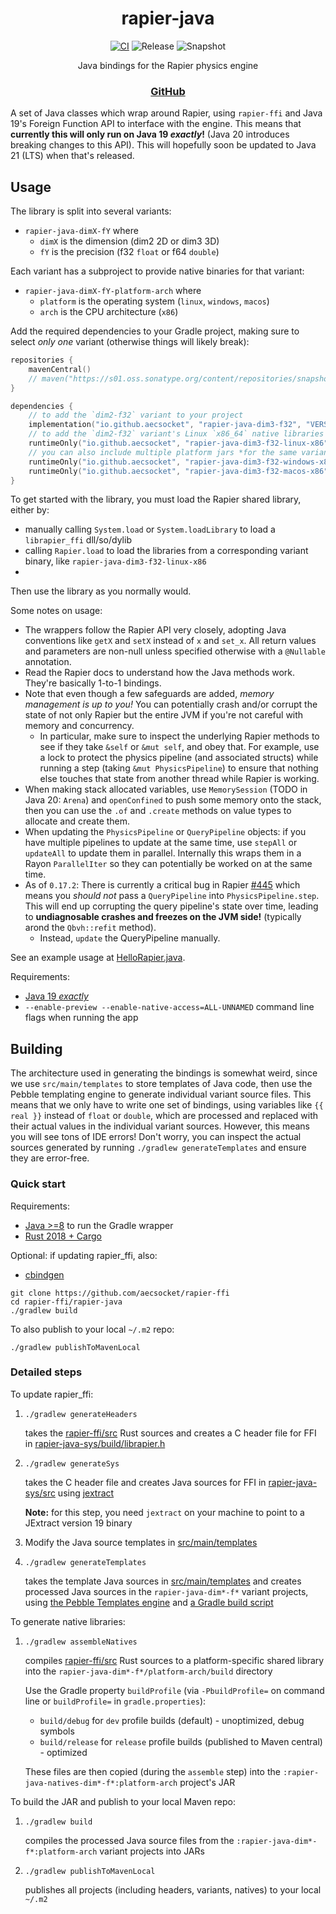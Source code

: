 <div align="center">

# rapier-java
[![CI](https://img.shields.io/github/actions/workflow/status/aecsocket/rapier-ffi/build-java.yml)](https://github.com/aecsocket/rapier-ffi/actions/workflows/build-java.yml)
![Release](https://img.shields.io/maven-central/v/io.github.aecsocket/rapier-java?label=release)
![Snapshot](https://img.shields.io/nexus/s/io.github.aecsocket/rapier-java?label=snapshot&server=https%3A%2F%2Fs01.oss.sonatype.org)

Java bindings for the Rapier physics engine

### [GitHub](https://github.com/aecsocket/rapier-ffi/tree/main/rapier-java)

</div>

A set of Java classes which wrap around Rapier, using `rapier-ffi` and Java 19's Foreign Function API to interface
with the engine. This means that **currently this will only run on Java 19 *exactly*!** (Java 20 introduces breaking
changes to this API). This will hopefully soon be updated to Java 21 (LTS) when that's released.

## Usage

The library is split into several variants:
- `rapier-java-dimX-fY` where
  - `dimX` is the dimension (dim2 2D or dim3 3D)
  - `fY` is the precision (f32 `float` or f64 `double`)

Each variant has a subproject to provide native binaries for that variant:
- `rapier-java-dimX-fY-platform-arch` where
  - `platform` is the operating system (`linux`, `windows`, `macos`)
  - `arch` is the CPU architecture (`x86`)

Add the required dependencies to your Gradle project, making sure to select *only one* variant
(otherwise things will likely break):

```kotlin
repositories {
    mavenCentral()
    // maven("https://s01.oss.sonatype.org/content/repositories/snapshots/") // for snapshot builds
}

dependencies {
    // to add the `dim2-f32` variant to your project
    implementation("io.github.aecsocket", "rapier-java-dim3-f32", "VERSION")
    // to add the `dim2-f32` variant's Linux `x86_64` native libraries to your JAR
    runtimeOnly("io.github.aecsocket", "rapier-java-dim3-f32-linux-x86", "VERSION")
    // you can also include multiple platform jars *for the same variant*
    runtimeOnly("io.github.aecsocket", "rapier-java-dim3-f32-windows-x86", "VERSION")
    runtimeOnly("io.github.aecsocket", "rapier-java-dim3-f32-macos-x86", "VERSION")
}
```

To get started with the library, you must load the Rapier shared library, either by:
- manually calling `System.load` or `System.loadLibrary` to load a `librapier_ffi` dll/so/dylib
- calling `Rapier.load` to load the libraries from a corresponding variant binary, like `rapier-java-dim3-f32-linux-x86`
- 
Then use the library as you normally would.

Some notes on usage:
- The wrappers follow the Rapier API very closely, adopting Java conventions like `getX` and `setX` instead of
  `x` and `set_x`. All return values and parameters are non-null unless specified otherwise with a `@Nullable`
  annotation.
- Read the Rapier docs to understand how the Java methods work. They're basically 1-to-1 bindings.
- Note that even though a few safeguards are added, *memory management is up to you!* You can potentially
  crash and/or corrupt the state of not only Rapier but the entire JVM if you're not careful with memory and concurrency.
  - In particular, make sure to inspect the underlying Rapier methods to see if they take `&self` or `&mut self`, and
    obey that. For example, use a lock to protect the physics pipeline (and associated structs) while running a step
    (taking `&mut PhysicsPipeline`) to ensure that nothing else touches that state from another thread while Rapier
    is working.
- When making stack allocated variables, use `MemorySession` (TODO in Java 20: `Arena`) and `openConfined` to push
  some memory onto the stack, then you can use the `.of` and `.create` methods on value types to allocate and create
  them.
- When updating the `PhysicsPipeline` or `QueryPipeline` objects: if you have multiple pipelines to update at the
  same time, use `stepAll` or `updateAll` to update them in parallel. Internally this wraps them in a Rayon
  `ParallelIter` so they can potentially be worked on at the same time.
- As of `0.17.2`: There is currently a critical bug in Rapier [#445](https://github.com/dimforge/rapier/issues/445)
  which means you *should not* pass a `QueryPipeline` into `PhysicsPipeline.step`. This will end up corrupting the
  query pipeline's state over time, leading to **undiagnosable crashes and freezes on the JVM side!** (typically
  arond the `Qbvh::refit` method).
  - Instead, `update` the QueryPipeline manually.

See an example usage at [HelloRapier.java](src/test/java/rapier/HelloRapier.java).

Requirements:
- [Java 19 *exactly*](https://adoptium.net/temurin/releases/)
- `--enable-preview --enable-native-access=ALL-UNNAMED` command line flags when running the app

## Building

The architecture used in generating the bindings is somewhat weird, since we use `src/main/templates` to store templates
of Java code, then use the Pebble templating engine to generate individual variant source files. This means that
we only have to write one set of bindings, using variables like `{{ real }}` instead of `float` or `double`, which are
processed and replaced with their actual values in the individual variant sources. However, this means you will see
tons of IDE errors! Don't worry, you can inspect the actual sources generated by running `./gradlew generateTemplates`
and ensure they are error-free.

### Quick start

Requirements:
- [Java >=8](https://adoptium.net/temurin/releases/) to run the Gradle wrapper
- [Rust 2018 + Cargo](https://rustup.rs/)

Optional: if updating rapier_ffi, also:
- [cbindgen](https://github.com/mozilla/cbindgen)

```shell
git clone https://github.com/aecsocket/rapier-ffi
cd rapier-ffi/rapier-java
./gradlew build
```

To also publish to your local `~/.m2` repo:
```shell
./gradlew publishToMavenLocal
```

### Detailed steps

To update rapier_ffi:
1. `./gradlew generateHeaders`

    takes the [rapier-ffi/src](../rapier-ffi/src/) Rust sources and creates a C header file for FFI in
    [rapier-java-sys/build/librapier.h](rapier-java-sys/build/librapier.h)

2. `./gradlew generateSys`

    takes the C header file and creates Java sources for FFI in [rapier-java-sys/src](rapier-java-sys/src/) using
    [jextract](https://github.com/openjdk/jextract)

    **Note:** for this step, you need `jextract` on your machine to point to a JExtract version 19 binary

3. Modify the Java source templates in [src/main/templates](src/main/templates/)

4. `./gradlew generateTemplates`

    takes the template Java sources in [src/main/templates](src/main/templates/) and creates processed Java sources
    in the `rapier-java-dim*-f*` variant projects, using [the Pebble Templates engine](https://pebbletemplates.io/)
    and [a Gradle build script](build-logic/src/main/kotlin/templating/)

To generate native libraries:
1. `./gradlew assembleNatives`

    compiles [rapier-ffi/src](../rapier-ffi/src/) Rust sources to a platform-specific shared library into
    the `rapier-java-dim*-f*/platform-arch/build` directory

    Use the Gradle property `buildProfile` (via `-PbuildProfile=` on command line or `buildProfile=` in `gradle.properties`): 
    - `build/debug` for `dev` profile builds (default) - unoptimized, debug symbols
    - `build/release` for `release` profile builds (published to Maven central) - optimized

    These files are then copied (during the `assemble` step) into the `:rapier-java-natives-dim*-f*:platform-arch` project's JAR

To build the JAR and publish to your local Maven repo:
1. `./gradlew build`
    
    compiles the processed Java source files from the `:rapier-java-dim*-f*:platform-arch` variant projects into JARs

2. `./gradlew publishToMavenLocal`

    publishes all projects (including headers, variants, natives) to your local `~/.m2`
